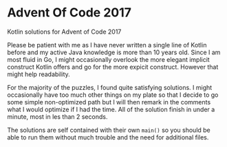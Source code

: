 # Advent Of Code 2017
Kotlin solutions for Advent of Code 2017

Please be patient with me as I have never written a single line of Kotlin before and my active Java knowledge is more than 10 years old. 
Since I am most fluid in Go, I might occasionally overlook the more elegant implicit construct Kotlin offers and go for the more 
expicit construct. However that might help readability.

For the majority of the puzzles, I found quite satisfying solutions. I might occasionally have too much other things on my plate so that I decide to go some simple non-optimized path but I will then remark in the comments what I would optimize if I had the time. All of the solution finish in under a minute, most in les than 2 seconds.

The solutions are self contained with their own ```main()``` so you should be able to run them without much trouble and the need for additional files.
